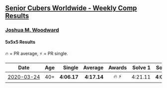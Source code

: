 <style>table {white-space: nowrap;}</style>

## [Senior Cubers Worldwide - Weekly Comp Results](/scw-comp/results/)
### [Joshua M. Woodward](README.md)
#### 5x5x5 Results

<span style="white-space: nowrap;">🔥 = PR average</span>, <span style="white-space: nowrap;">⚡ = PR single</span>.

| Date | Age | Single | Average | Awards | Solve 1 | Solve 2 | Solve 3 | Solve 4 | Solve 5 | Video |
| :--: | :--: | --: | --: | :--: | --: | --: | --: | --: | --: | :-- |
| [2020-03-24](../../results/2020-03-24/555.md) | 40+ | **4:06.17** | **4:17.14** | 🔥 ⚡ | 4:21.11 | **4:06.17** | 4:09.72 | 4:28.52 | 4:20.59 | [Link](https://www.facebook.com/events/5078365835514885?view=permalink&id=5101597413191727) |


<!-- Global site tag (gtag.js) - Google Analytics -->
<script async src="https://www.googletagmanager.com/gtag/js?id=UA-86348435-3"></script>
<script>window.dataLayer = window.dataLayer || []; function gtag() {dataLayer.push(arguments);} gtag('js', new Date()); gtag('config', 'UA-86348435-3');</script>
